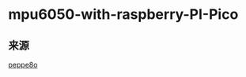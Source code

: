 # mpu6050-with-raspberry-PI-Pico

## 来源

[peppe8o](https://peppe8o.com/using-gyroscope-and-accelerometer-with-mpu6050-raspberry-pi-pico-and-micropython/)
